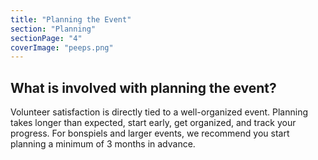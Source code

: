 ```yaml
---
title: "Planning the Event"
section: "Planning"
sectionPage: "4"
coverImage: "peeps.png"
---
```


## What is involved with planning the event?

Volunteer satisfaction is directly tied to a well-organized event. Planning takes longer than expected, start early, get organized, and track your progress. For bonspiels and larger events, we recommend you start planning a minimum of 3 months in advance.
